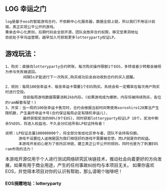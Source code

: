 ##  LOG 幸运之门
 
    log是基于eos的智能游戏合约，不依赖中心化服务器，数据全部上链，所以我们不用设计前端，真正实现公平公开的游戏。
    秉承去中心化原则，后期代码会全部开源，团队会放弃合约权限，移交至黑洞地址
    目前处于早鸟运营期，越早加入可获取更多lotteryparty权证LP。
    
## 游戏玩法：
    1、购买：直接向lotteryparty合约转账，每次购买操作限额1个EOS，多转或者少转都会被视为参与失败被退回。
            间隔5s才能进行下一次购买,购买成功后会自动收到合约的买入提醒。
    
    2、规则：每局100张幸运卡，每张幸运卡需要1个EOS购买。系统会有一定概率在每次用户购买时进行空投。
            目前每局游戏数据需要消耗2kb内存。(如果游戏成为爆款，内存将被持续购买，各位的ram解套有望！)
    3、开奖：当一局的100张幸运卡售完时，合约会根据当前时间等使用xoroshiro128算法产生随机数，产生最终幸运卡号(合约保证每局必定有随机幸运儿)，
            最终获取奖池的90%(9个EOS)，同时获取lotteryparty权证LP 10个。奖池中剩余5%EOS，将进入权益池，不久会分红给所有LP权证持有者！

    说明：LP权证总量100000000个，将全部分发给社区参与者，团队不会持有份额。
          游戏不设置拉人返佣是因为我们相信好的游戏不需要被忽悠，而LP就是你的权益。
          本游戏开发初心是为了依托区块链，建立真正公平公开的规则，同时也是为了刺激EOS ram市场的活力！
                                                                                         
本游戏开源仅用于个人进行测试网络研究区块链技术，推动社会向着更好的方向发展，如果有用于商业用途，产生的任何事故纠纷均与本项目无关。
如果你喜欢EOS，并觉得本项目对你的认识有帮助，那么请喝个咖啡吧！

#### EOS捐赠地址：lotteryparty

